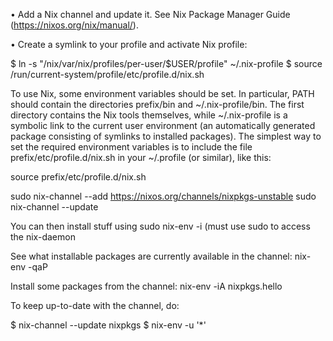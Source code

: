 


• Add a Nix channel and update it.  See Nix Package Manager
    Guide (https://nixos.org/nix/manual/).

• Create a symlink to your profile and activate Nix profile:

  $ ln -s "/nix/var/nix/profiles/per-user/$USER/profile" ~/.nix-profile
  $ source /run/current-system/profile/etc/profile.d/nix.sh

  To use Nix, some environment variables should be set. In particular, PATH should contain the directories prefix/bin and ~/.nix-profile/bin. The first directory contains the Nix tools themselves, while ~/.nix-profile is a symbolic link to the current user environment (an automatically generated package consisting of symlinks to installed packages). The simplest way to set the required environment variables is to include the file prefix/etc/profile.d/nix.sh in your ~/.profile (or similar), like this:


source prefix/etc/profile.d/nix.sh


sudo nix-channel --add https://nixos.org/channels/nixpkgs-unstable 
sudo nix-channel --update


You can then install stuff using sudo nix-env -i <blah> (must use sudo to access the nix-daemon


See what installable packages are currently available in the channel:
nix-env -qaP

Install some packages from the channel:
nix-env -iA nixpkgs.hello


To keep up-to-date with the channel, do:


$ nix-channel --update nixpkgs
$ nix-env -u '*'



